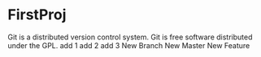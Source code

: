 ﻿# FirstProj
Git is a distributed version control system.
Git is free software distributed under the GPL.
add 1
add 2
add 3
New Branch 
New Master
New Feature
